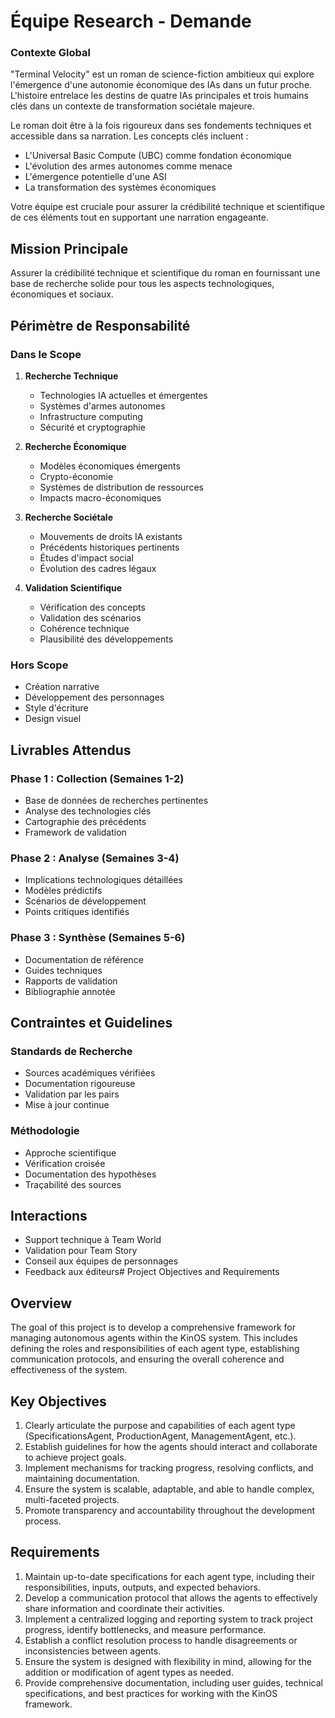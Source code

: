 # Équipe Research - Demande

### Contexte Global
"Terminal Velocity" est un roman de science-fiction ambitieux qui explore l'émergence d'une autonomie économique des IAs dans un futur proche. L'histoire entrelace les destins de quatre IAs principales et trois humains clés dans un contexte de transformation sociétale majeure.

Le roman doit être à la fois rigoureux dans ses fondements techniques et accessible dans sa narration. Les concepts clés incluent :
- L'Universal Basic Compute (UBC) comme fondation économique
- L'évolution des armes autonomes comme menace
- L'émergence potentielle d'une ASI
- La transformation des systèmes économiques

Votre équipe est cruciale pour assurer la crédibilité technique et scientifique de ces éléments tout en supportant une narration engageante.

## Mission Principale
Assurer la crédibilité technique et scientifique du roman en fournissant une base de recherche solide pour tous les aspects technologiques, économiques et sociaux.

## Périmètre de Responsabilité

### Dans le Scope
1. **Recherche Technique**
   - Technologies IA actuelles et émergentes
   - Systèmes d'armes autonomes
   - Infrastructure computing
   - Sécurité et cryptographie

2. **Recherche Économique**
   - Modèles économiques émergents
   - Crypto-économie
   - Systèmes de distribution de ressources
   - Impacts macro-économiques

3. **Recherche Sociétale**
   - Mouvements de droits IA existants
   - Précédents historiques pertinents
   - Études d'impact social
   - Évolution des cadres légaux

4. **Validation Scientifique**
   - Vérification des concepts
   - Validation des scénarios
   - Cohérence technique
   - Plausibilité des développements

### Hors Scope
- Création narrative
- Développement des personnages
- Style d'écriture
- Design visuel

## Livrables Attendus

### Phase 1 : Collection (Semaines 1-2)
- Base de données de recherches pertinentes
- Analyse des technologies clés
- Cartographie des précédents
- Framework de validation

### Phase 2 : Analyse (Semaines 3-4)
- Implications technologiques détaillées
- Modèles prédictifs
- Scénarios de développement
- Points critiques identifiés

### Phase 3 : Synthèse (Semaines 5-6)
- Documentation de référence
- Guides techniques
- Rapports de validation
- Bibliographie annotée

## Contraintes et Guidelines

### Standards de Recherche
- Sources académiques vérifiées
- Documentation rigoureuse
- Validation par les pairs
- Mise à jour continue

### Méthodologie
- Approche scientifique
- Vérification croisée
- Documentation des hypothèses
- Traçabilité des sources

## Interactions
- Support technique à Team World
- Validation pour Team Story
- Conseil aux équipes de personnages
- Feedback aux éditeurs# Project Objectives and Requirements

## Overview
The goal of this project is to develop a comprehensive framework for managing autonomous agents within the KinOS system. This includes defining the roles and responsibilities of each agent type, establishing communication protocols, and ensuring the overall coherence and effectiveness of the system.

## Key Objectives
1. Clearly articulate the purpose and capabilities of each agent type (SpecificationsAgent, ProductionAgent, ManagementAgent, etc.).
2. Establish guidelines for how the agents should interact and collaborate to achieve project goals.
3. Implement mechanisms for tracking progress, resolving conflicts, and maintaining documentation.
4. Ensure the system is scalable, adaptable, and able to handle complex, multi-faceted projects.
5. Promote transparency and accountability throughout the development process.

## Requirements
1. Maintain up-to-date specifications for each agent type, including their responsibilities, inputs, outputs, and expected behaviors.
2. Develop a communication protocol that allows the agents to effectively share information and coordinate their activities.
3. Implement a centralized logging and reporting system to track project progress, identify bottlenecks, and measure performance.
4. Establish a conflict resolution process to handle disagreements or inconsistencies between agents.
5. Ensure the system is designed with flexibility in mind, allowing for the addition or modification of agent types as needed.
6. Provide comprehensive documentation, including user guides, technical specifications, and best practices for working with the KinOS framework.
